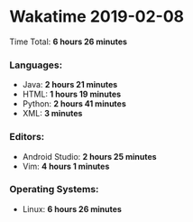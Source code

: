 # Wakatime 2019-02-08

Time Total: **6 hours 26 minutes**

### Languages:
- Java: **2 hours 21 minutes** 
- HTML: **1 hours 19 minutes** 
- Python: **2 hours 41 minutes** 
- XML: **3 minutes** 

### Editors:
- Android Studio: **2 hours 25 minutes** 
- Vim: **4 hours 1 minutes** 

### Operating Systems:
- Linux: **6 hours 26 minutes** 

